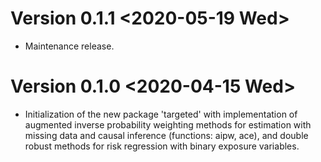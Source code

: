 # Version 0.1.1  <2020-05-19 Wed>
- Maintenance release.

# Version 0.1.0  <2020-04-15 Wed>

- Initialization of the new package 'targeted' with implementation
  of augmented inverse probability weighting methods for estimation
  with missing data and causal inference (functions: aipw, ace), and
  double robust methods for risk regression with binary exposure
  variables.
